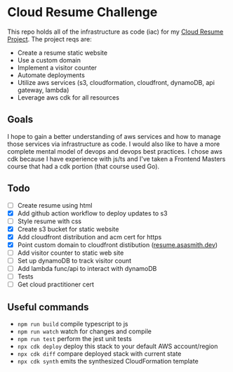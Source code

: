 # Cloud Resume Challenge

This repo holds all of the infrastructure as code (iac) for my [Cloud Resume Project](https://cloudresumechallenge.dev/docs/the-challenge/aws/). The project reqs are:

- Create a resume static website
- Use a custom domain
- Implement a visitor counter
- Automate deployments
- Utilize aws services (s3, cloudformation, cloudfront, dynamoDB, api gateway, lambda)
- Leverage aws cdk for all resources

## Goals
I hope to gain a better understanding of aws services and how to manage those services via infrastructure as code. I would also like to have a more complete mental model of devops and devops best practices. I chose aws cdk because I have experience with js/ts and I've taken a Frontend Masters course that had a cdk portion (that course used Go).

## Todo

- [ ] Create resume using html
- [x] Add github action workflow to deploy updates to s3
- [ ] Style resume with css
- [x] Create s3 bucket for static website
- [x] Add cloudfront distribution and acm cert for https
- [x] Point custom domain to cloudfront distibution ([resume.asasmith.dev](https://resume.asasmith.dev))
- [ ] Add visitor counter to static web site
- [ ] Set up dynamoDB to track visitor count
- [ ] Add lambda func/api to interact with dynamoDB
- [ ] Tests 
- [ ] Get cloud practitioner cert

## Useful commands

* `npm run build`   compile typescript to js
* `npm run watch`   watch for changes and compile
* `npm run test`    perform the jest unit tests
* `npx cdk deploy`  deploy this stack to your default AWS account/region
* `npx cdk diff`    compare deployed stack with current state
* `npx cdk synth`   emits the synthesized CloudFormation template
